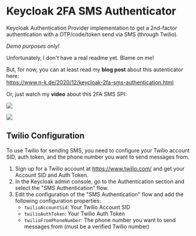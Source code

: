 # Keycloak 2FA SMS Authenticator

Keycloak Authentication Provider implementation to get a 2nd-factor authentication with a OTP/code/token send via SMS (through Twilio).

_Demo purposes only!_

Unfortunately, I don't have a real readme yet.
Blame on me!

But, for now, you can at least read my **blog post** about this autenticator here:  
https://www.n-k.de/2020/12/keycloak-2fa-sms-authentication.html

Or, just watch my **video** about this 2FA SMS SPI:

[![](http://img.youtube.com/vi/GQi19817fFk/maxresdefault.jpg)](http://www.youtube.com/watch?v=GQi19817fFk "")

[![](http://img.youtube.com/vi/FHJ5WOx1es0/maxresdefault.jpg)](http://www.youtube.com/watch?v=FHJ5WOx1es0 "")

## Twilio Configuration

To use Twilio for sending SMS, you need to configure your Twilio account SID, auth token, and the phone number you want to send messages from.

1. Sign up for a Twilio account at https://www.twilio.com/ and get your Account SID and Auth Token.
2. In the Keycloak admin console, go to the Authentication section and select the "SMS Authentication" flow.
3. Edit the configuration of the "SMS Authentication" flow and add the following configuration properties:
   - `twilioAccountSid`: Your Twilio Account SID
   - `twilioAuthToken`: Your Twilio Auth Token
   - `twilioFromPhoneNumber`: The phone number you want to send messages from (must be a verified Twilio number)
